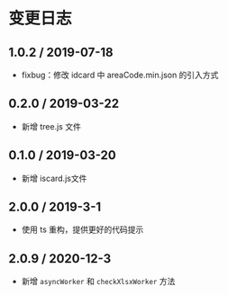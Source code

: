 # 变更日志

## 1.0.2 / 2019-07-18

- fixbug：修改 idcard 中 areaCode.min.json 的引入方式

## 0.2.0 / 2019-03-22

- 新增 tree.js 文件

## 0.1.0 / 2019-03-20

- 新增 iscard.js文件

## 2.0.0 / 2019-3-1

- 使用 ts 重构，提供更好的代码提示

## 2.0.9 / 2020-12-3

- 新增 `asyncWorker` 和 `checkXlsxWorker` 方法
